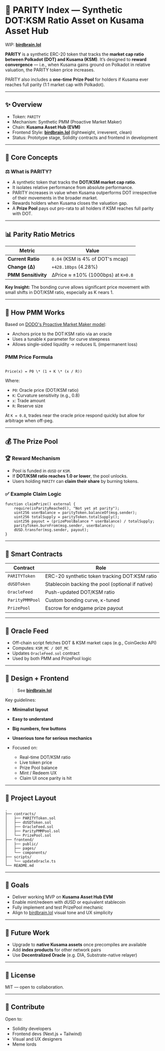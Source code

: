 # 🦅 PARITY Index — Synthetic DOT:KSM Ratio Asset on Kusama Asset Hub

WIP: **[birdbrain.lol](https://birdbrain.lol)**

**PARITY** is a synthetic ERC-20 token that tracks the **market cap ratio between Polkadot (DOT) and Kusama (KSM)**. It’s designed to **reward convergence** — i.e., when Kusama gains ground on Polkadot in relative valuation, the PARITY token price increases.

PARITY also includes a **one-time Prize Pool** for holders if Kusama ever reaches full parity (1:1 market cap with Polkadot).

---

## ✨ Overview

- Token: `PARITY`
- Mechanism: Synthetic PMM (Proactive Market Maker)
- Chain: **Kusama Asset Hub (EVM)**
- Frontend Style: **[birdbrain.lol](https://birdbrain.lol)** (lightweight, irreverent, clean)
- Status: Prototype stage, Solidity contracts and frontend in development

---

## 🧠 Core Concepts

### ⚖️ What is PARITY?

- A synthetic token that tracks the **DOT/KSM market cap ratio**.
- It isolates relative performance from absolute performance. 
- PARITY increases in value when Kusama outperforms DOT irrespective of their movements in the broader market.
- Rewards holders when Kusama closes the valuation gap.
- A **Prize Pool** pays out pro-rata to all holders if KSM reaches full parity with DOT.

---

## 📊 Parity Ratio Metrics

| Metric               | Value                             |
|----------------------|------------------------------------|
| **Current Ratio**    | `0.04` (KSM is 4% of DOT's mcap)   |
| **Change (Δ)**       | `+428.18bps` (4.28%)               |
| **PMM Sensitivity**  | ΔPrice ≈ ±10% (1000bps) at `Κ=0.8` |

**Key Insight:** The bonding curve allows significant price movement with small shifts in DOT/KSM ratio, especially as Κ nears 1.

---

## 🧮 How PMM Works

Based on [DODO's Proactive Market Maker model](https://dodoex.github.io/docs/docs/whitepaper/PMM_Whitepaper):

- Anchors price to the DOT:KSM ratio via an oracle
- Uses a tunable `Κ` parameter for curve steepness
- Allows single-sided liquidity → reduces IL (impermanent loss)

### PMM Price Formula

```

Price(x) = P0 \* (1 + Κ \* (x / R))

````

Where:
- `P0`: Oracle price (DOT/KSM ratio)
- `Κ`: Curvature sensitivity (e.g., 0.8)
- `x`: Trade amount
- `R`: Reserve size

At `Κ = 0.8`, trades near the oracle price respond quickly but allow for arbitrage when off-peg.

---

## 💰 The Prize Pool

### 🏆 Reward Mechanism

- Pool is funded in `dUSD` or `KSM`.
- If **DOT/KSM ratio reaches 1.0 or lower**, the pool unlocks.
- Users holding `PARITY` can **claim their share** by burning tokens.

### ✅ Example Claim Logic

```solidity
function claimPrize() external {
    require(isParityReached(), "Not yet at parity");
    uint256 userBalance = parityToken.balanceOf(msg.sender);
    uint256 totalSupply = parityToken.totalSupply();
    uint256 payout = (prizePoolBalance * userBalance) / totalSupply;
    parityToken.burnFrom(msg.sender, userBalance);
    dUSD.transfer(msg.sender, payout);
}
````

---

## 🧱 Smart Contracts

| Contract        | Role                                             |
| --------------- | ------------------------------------------------ |
| `PARITYToken`   | ERC-20 synthetic token tracking DOT\:KSM ratio   |
| `dUSDToken`     | Stablecoin backing the pool (optional if native) |
| `OracleFeed`    | Push-updated DOT/KSM ratio                       |
| `ParityPMMPool` | Custom bonding curve, κ-tuned                    |
| `PrizePool`     | Escrow for endgame prize payout                  |

---

## 🧠 Oracle Feed

* Off-chain script fetches DOT & KSM market caps (e.g., CoinGecko API)
* Computes: `KSM_MC / DOT_MC`
* Updates `OracleFeed.sol` contract
* Used by both PMM and PrizePool logic

---

## 🎨 Design + Frontend

> **See [birdbrain.lol](https://birdbrain.lol)**

Key guidelines:

* **Minimalist layout**
* **Easy to understand**
* **Big numbers, few buttons**
* **Unserious tone for serious mechanics**
* Focused on:

  * Real-time DOT/KSM ratio
  * Live token price
  * Prize Pool balance
  * Mint / Redeem UX
  * Claim UI once parity is hit

---

## 🧪 Project Layout

```
.
├── contracts/
│   ├── PARITYToken.sol
│   ├── dUSDToken.sol
│   ├── OracleFeed.sol
│   ├── ParityPMMPool.sol
│   └── PrizePool.sol
├── frontend/
│   ├── public/
│   ├── pages/
│   └── components/
├── scripts/
│   └── updateOracle.ts
└── README.md
```

---

## 🧠 Goals

* Deliver working MVP on **Kusama Asset Hub EVM**
* Enable mint/redeem with dUSD or equivalent stablecoin
* Fully implement and test PrizePool mechanic
* Align to [birdbrain.lol](https://birdbrain.lol) visual tone and UX simplicity

---

## 🔮 Future Work

* Upgrade to **native Kusama assets** once precompiles are available
* Add **index products** for other network pairs
* Use **Decentralized Oracle** (e.g. DIA, Substrate-native relayer)

---

## 📜 License

MIT — open to collaboration.

---

## 🤝 Contribute

Open to:

* Solidity developers
* Frontend devs (Next.js + Tailwind)
* Visual and UX designers
* Meme lords

```

